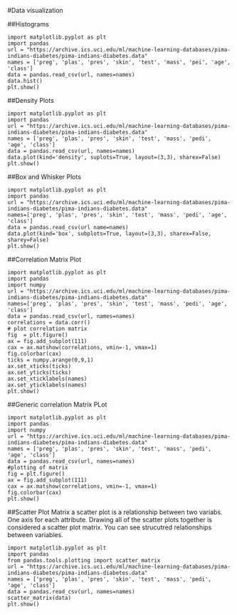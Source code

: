 #Data visualization

##Histograms

```
import matplotlib.pyplot as plt
import pandas
url = "https://archive.ics.uci.edu/ml/machine-learning-databases/pima-indians-diabetes/pima-indians-diabetes.data"
names = ['preg', 'plas', 'pres', 'skin', 'test', 'mass', 'pei', 'age', 'class']
data = pandas.read_csv(url, names=names)
data.hist()
plt.show()
```

##Density Plots

```
import matplotlib.pyplot as plt
import pandas
url = "https://archive.ics.uci.edu/ml/machine-learning-databases/pima-indians-diabetes/pima-indians-diabetes.data"
names = ['preg', 'plas', 'pres', 'skin', 'test', 'mass', 'pedi', 'age', 'class']
data = pandas.read_csv(url, names=names)
data.plot(kind='density', suplots=True, layout=(3,3), sharex=False)
plt.show()
```

##Box and Whisker Plots

```
import matplotlib.pyplot as plt
import pandas
url = "https://archive.ics.uci.edu/ml/machine-learning-databases/pima-indians-diabetes/pima-indians-diabetes.data"
names=['preg', 'plas', 'pres', 'skin', 'test', 'mass', 'pedi', 'age', 'class']
data = pandas.read_csv(url name=names)
data.plot(kind='box', subplots=True, layout=(3,3), sharex=False, sharey=False)
plt.show()
```

##Correlation Matrix Plot

```
import matplotlib.pyplot as plt
import pandas
import numpy
url = "https://archive.ics.uci.edu/ml/machine-learning-databases/pima-indians-diabetes/pima-indians-diabetes.data"
names=['preg', 'plas', 'pres', 'skin', 'test', 'mass', 'pedi', 'age', 'class']
data = pandas.read_csv(url, names=names)
correlations = data.corr()
# plot correlation matrix
fig  = plt.figure()
ax = fig.add_subplot(111)
cax = ax.matshow(correlations, vmin=-1, vmax=1)
fig.colorbar(cax)
ticks = numpy.arange(0,9,1)
ax.set_xticks(ticks)
ax.set_yticks(ticks)
ax.set_xticklabels(names)
ax.set_yticklabels(names)
plt.show()
```

##Generic correlation Matrix PLot
```
import matplotlib.pyplot as plt
import pandas
import numpy
url = "https://archive.ics.uci.edu/ml/machine-learning-databases/pima-indians-diabetes/pima-indians-diabetes.data"
names = ['preg', 'plas', 'pres', 'skin', 'test', 'mass', 'pedi', 'age', 'class']
data = pandas.read_csv(url, names=names)
#plotting of matrix
fig = plt.figure()
ax = fig.add_subplot(111)
cax = ax.matshow(correlations, vmin=-1, vmax=1)
fig.colorbar(cax)
plt.show()
```

##Scatter Plot Matrix
a scatter plot is a relationship between two variabs. One axis for each attribute. Drawing all of the scatter plots together is considered a scatter plot matrix. You can see strucutred relationships between variables. 
```
import matplotlib.pyplot as plt
import pandas
from pandas.tools.plotting import scatter_matrix
url = "https://archive.ics.uci.edu/ml/machine-learning-databases/pima-indians-diabetes/pima-indians-diabetes.data"
names = ['preg', 'plas', 'pres', 'skin', 'test', 'mass', 'pedi', 'age', 'class']
data = pandas.read_csv(url, names=names)
scatter_matrix(data)
plt.show()
```
